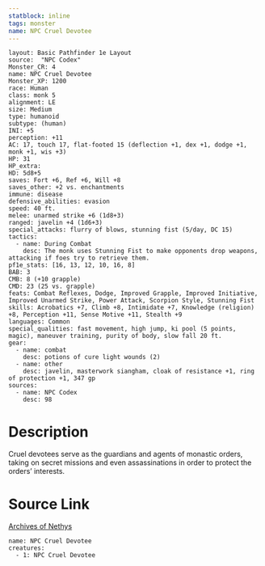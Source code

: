 ```yaml
---
statblock: inline
tags: monster
name: NPC Cruel Devotee
---
```

```statblock
layout: Basic Pathfinder 1e Layout
source:  "NPC Codex"
Monster_CR: 4
name: NPC Cruel Devotee
Monster_XP: 1200
race: Human
class: monk 5
alignment: LE
size: Medium
type: humanoid
subtype: (human)
INI: +5
perception: +11
AC: 17, touch 17, flat-footed 15 (deflection +1, dex +1, dodge +1, monk +1, wis +3)
HP: 31
HP_extra: 
HD: 5d8+5
saves: Fort +6, Ref +6, Will +8
saves_other: +2 vs. enchantments
immune: disease
defensive_abilities: evasion
speed: 40 ft.
melee: unarmed strike +6 (1d8+3)
ranged: javelin +4 (1d6+3)
special_attacks: flurry of blows, stunning fist (5/day, DC 15)
tactics:
  - name: During Combat
    desc: The monk uses Stunning Fist to make opponents drop weapons, attacking if foes try to retrieve them.
pf1e_stats: [16, 13, 12, 10, 16, 8]
BAB: 3
CMB: 8 (+10 grapple)
CMD: 23 (25 vs. grapple)
feats: Combat Reflexes, Dodge, Improved Grapple, Improved Initiative, Improved Unarmed Strike, Power Attack, Scorpion Style, Stunning Fist
skills: Acrobatics +7, Climb +8, Intimidate +7, Knowledge (religion) +8, Perception +11, Sense Motive +11, Stealth +9
languages: Common
special_qualities: fast movement, high jump, ki pool (5 points, magic), maneuver training, purity of body, slow fall 20 ft.
gear:
  - name: combat
    desc: potions of cure light wounds (2)
  - name: other
    desc: javelin, masterwork siangham, cloak of resistance +1, ring of protection +1, 347 gp
sources:
  - name: NPC Codex
    desc: 98
```
# Description
Cruel devotees serve as the guardians and agents of monastic orders, taking on secret missions and even assassinations in order to protect the orders’ interests.
# Source Link
[Archives of Nethys](https://aonprd.com/NPCDisplay.aspx?ItemName=Cruel%20Devotee)
```encounter-table
name: NPC Cruel Devotee
creatures:
  - 1: NPC Cruel Devotee
```
